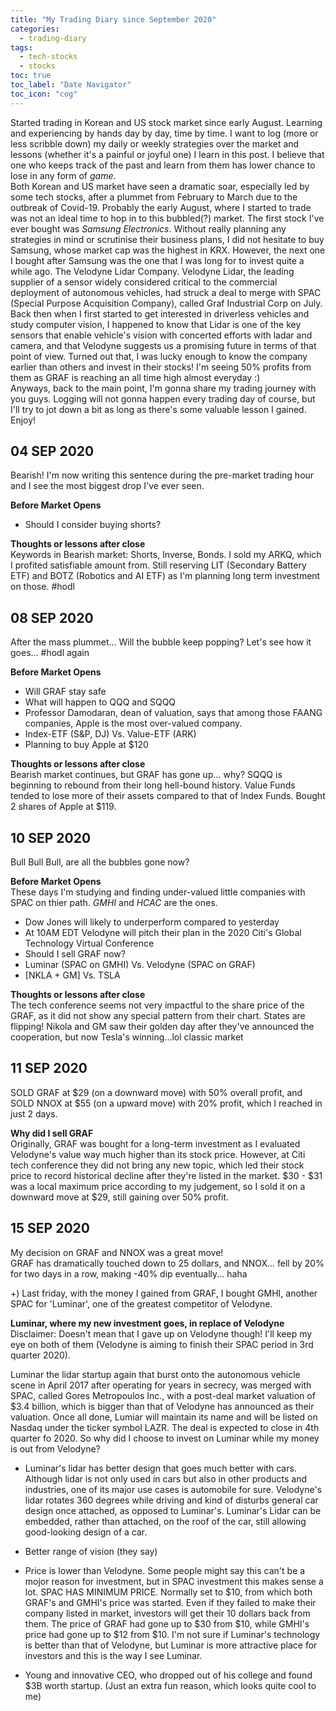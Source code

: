 ```yaml
---
title: "My Trading Diary since September 2020"
categories:
  - trading-diary
tags:
  - tech-stocks
  - stocks
toc: true
toc_label: "Date Navigator"
toc_icon: "cog"
---
```

Started trading in Korean and US stock market since early August. Learning and experiencing by hands day by day, time by time. 
I want to log (more or less scribble down) my daily or weekly strategies over the market and lessons (whether it's a painful or joyful one) I learn in this post.
I believe that one who keeps track of the past and learn from them has lower chance to lose in any form of _game_.  
Both Korean and US market have seen a dramatic soar, especially led by some tech stocks, after a plummet from February to March due to the outbreak of Covid-19.
Probably the early August, where I started to trade was not an ideal time to hop in to this bubbled(?) market.
The first stock I've ever bought was _Samsung Electronics_. 
Without really planning any strategies in mind or scrutinise their business plans, I did not hesitate to buy Samsung, whose market cap was the highest in KRX. 
However, the next one I bought after Samsung was the one that I was long for to invest quite a while ago. The Velodyne Lidar Company.
Velodyne Lidar, the leading supplier of a sensor widely considered critical to the commercial deployment of autonomous vehicles, had struck a deal to merge
with SPAC (Special Purpose Acquisition Company), called Graf Industrial Corp on July. 
Back then when I first started to get interested in driverless vehicles and study computer vision, I happened to know that Lidar is one of the key sensors that enable vehicle's vision with 
concerted efforts with ladar and camera, and that Velodyne suggests us a promising future in terms of that point of view. 
Turned out that, I was lucky enough to know the company earlier than others and invest in their stocks! I'm seeing 50% profits from them as GRAF is reaching an all time high almost everyday :)  
Anyways, back to the main point, I'm gonna share my trading journey with you guys. Logging will not gonna happen every trading day of course, but I'll try to jot down a bit as long as there's some valuable lesson I gained.
Enjoy!

## 04 SEP 2020
Bearish! 
I'm now writing this sentence during the pre-market trading hour and I see the most biggest drop I've ever seen.

**Before Market Opens**  
- Should I consider buying shorts?

**Thoughts or lessons after close**   
Keywords in Bearish market: Shorts, Inverse, Bonds. I sold my ARKQ, which I profited satisfiable amount from. 
Still reserving LIT (Secondary Battery ETF) and BOTZ (Robotics and AI ETF) as I'm planning long term investment on those. #hodl


## 08 SEP 2020
After the mass plummet... Will the bubble keep popping? Let's see how it goes... #hodl again

**Before Market Opens**  
- Will GRAF stay safe
- What will happen to QQQ and SQQQ
- Professor Damodaran, dean of valuation, says that among those FAANG companies, Apple is the most over-valued company.
- Index-ETF (S&P, DJ) Vs. Value-ETF (ARK)
- Planning to buy Apple at $120

**Thoughts or lessons after close**   
Bearish market continues, but GRAF has gone up... why? SQQQ is beginning to rebound from their long hell-bound history.
Value Funds tended to lose more of their assets compared to that of Index Funds. Bought 2 shares of Apple at $119.


## 10 SEP 2020
Bull Bull Bull, are all the bubbles gone now?

**Before Market Opens**  
These days I'm studying and finding under-valued little companies with SPAC on thier path. _GMHI_ and _HCAC_ are the ones.
- Dow Jones will likely to underperform compared to yesterday
- At 10AM EDT Velodyne will pitch their plan in the 2020 Citi's Global Technology Virtual Conference
- Should I sell GRAF now?
- Luminar (SPAC on GMHI) Vs. Velodyne (SPAC on GRAF)
- \[NKLA + GM] Vs. TSLA

**Thoughts or lessons after close**   
The tech conference seems not very impactful to the share price of the GRAF, as it did not show any special pattern from their chart.
States are flipping! Nikola and GM saw their golden day after they've announced the cooperation, but now Tesla's winning...lol classic market

## 11 SEP 2020
SOLD GRAF at $29 (on a downward move) with 50% overall profit, and  
SOLD NNOX at $55 (on a upward move) with 20% profit, which I reached in just 2 days.

**Why did I sell GRAF**  
Originally, GRAF was bought for a long-term investment as I evaluated Velodyne's value way much higher than its stock price. 
However, at Citi tech conference they did not bring any new topic, which led their stock price to record historical decline after they're listed in the market.
$30 - $31 was a local maximum price according to my judgement, so I sold it on a downward move at $29, still gaining over 50% profit.


## 15 SEP 2020
My decision on GRAF and NNOX was a great move!   
GRAF has dramatically touched down to 25 dollars, and NNOX... fell by 20% for two days in a row, making -40% dip eventually... haha

+\) Last friday, with the money I gained from GRAF, I bought GMHI, another SPAC for 'Luminar', one of the greatest competitor of Velodyne.

**Luminar, where my new investment goes, in replace of Velodyne**   
Disclaimer: Doesn't mean that I gave up on Velodyne though! I'll keep my eye on both of them (Velodyne is aiming to finish their SPAC period in 3rd quarter 2020).

Luminar the lidar startup again that burst onto the autonomous vehicle scene in April 2017 after operating for years in secrecy, 
was merged with SPAC, called Gores Metropoulos Inc., with a post-deal market valuation of $3.4 billion, which is bigger than that of Velodyne has announced as their valuation.
Once all done, Lumiar will maintain its name and will be listed on Nasdaq under the ticker symbol LAZR. The deal is expected to close in 4th quarter fo 2020.
So why did I choose to invest on Luminar while my money is out from Velodyne?  

- Luminar's lidar has better design that goes much better with cars. Although lidar is not only used in cars but also in other products and industries, 
one of its major use cases is automobile for sure. Velodyne's lidar rotates 360 degrees while driving and kind of disturbs general car design once attached, as opposed to Luminar's.
Luminar's Lidar can be embedded, rather than attached, on the roof of the car, still allowing good-looking design of a car.

- Better range of vision (they say)

- Price is lower than Velodyne. Some people might say this can't be a mojor reason for investment, but in SPAC investment this makes sense a lot. 
SPAC HAS MINIMUM PRICE. Normally set to \$10, from which both GRAF's and GMHI's price was started. Even if they failed to make their company listed in market, investors will get their 10 dollars back from them. 
The price of GRAF had gone up to $30 from $10, while GMHI's price had gone up to $12 from $10. 
I'm not sure if Luminar's technology is better than that of Velodyne, 
but Luminar is more attractive place for investors and this is the way I see Luminar.

- Young and innovative CEO, who dropped out of his college and found \$3B worth startup. (Just an extra fun reason, which looks quite cool to me)


